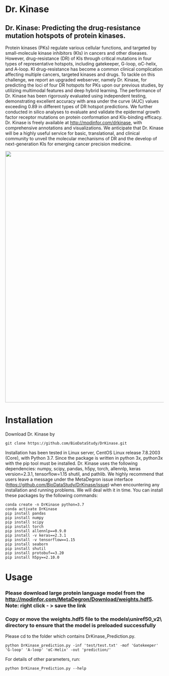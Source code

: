 # Dr. Kinase
## Dr. Kinase: Predicting the drug-resistance mutation hotspots of protein kinases.

Protein kinases (PKs) regulate various cellular functions, and targeted by small-molecule kinase inhibitors (KIs) in cancers and other diseases. However, drug-resistance (DR) of KIs through critical mutations in four types of representative hotspots, including gatekeeper, G-loop, αC-helix, and A-loop. KI drug-resistance has become a common clinical complication affecting multiple cancers, targeted kinases and drugs. To tackle on this challenge, we report an upgraded webserver, namely Dr. Kinase, for predicting the loci of four DR hotspots for PKs upon our previous studies, by utilizing multimodal features and deep hybrid learning. The performance of Dr. Kinase has been rigorously evaluated using independent testing, demonstrating excellent accuracy with area under the curve (AUC) values exceeding 0.89 in different types of DR hotspot predictions. We further conducted in silico analyses to evaluate and validate the epidermal growth factor receptor mutations on protein conformation and KIs-binding efficacy. Dr. Kinase is freely available at http://modinfor.com/drkinase, with comprehensive annotations and visualizations. We anticipate that Dr. Kinase will be a highly useful service for basic, translational, and clinical community to unveil the molecular mechanisms of DR and the develop of next-generation KIs for emerging cancer precision medicine.

<div align=center><img src="http://modinfor.com/MetaDegron/images/index_workflow.png" width="800px"></div>

# Installation
Download Dr. Kinase by
```
git clone https://github.com/BioDataStudy/DrKinase.git
```
Installation has been tested in Linux server, CentOS Linux release 7.8.2003 (Core), with Python 3.7. Since the package is written in python 3x, python3x with the pip tool must be installed. Dr. Kinase uses the following dependencies: numpy, scipy, pandas, h5py, torch, allennlp, keras version=2.3.1, tensorflow=1.15 shutil, and pathlib. We highly recommend that users leave a message under the MetaDegron issue interface (https://github.com/BioDataStudy/DrKinase/issue) when encountering any installation and running problems. We will deal with it in time. You can install these packages by the following commands:
```
conda create -n DrKinase python=3.7
conda activate DrKinase
pip install pandas
pip install numpy
pip install scipy
pip install torch
pip install allennlp==0.9.0
pip install -v keras==2.3.1
pip install -v tensorflow==1.15
pip install seaborn
pip install shutil
pip install protobuf==3.20
pip install h5py==2.10.0
```

# Usage

### Please download large protein language model from the http://modinfor.com/MetaDegron/Download/weights.hdf5. Note: right click - > save the link
### Copy or move the weights.hdf5 file to the models\uniref50_v2\ directory to ensure that the model is preloaded successfully

Please cd to the folder which contains DrKinase_Prediction.py.
```
python DrKinase_prediction.py -inf 'test/test.txt' -mof 'Gatekeeper' 'G-loop' 'A-loop' 'αC-Helix' -out 'prediction/'
```
For details of other parameters, run:
```
python DrKinase_Prediction.py --help
```

